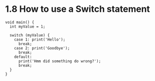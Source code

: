 # 1.8 How to use a Switch statement

```
void main() {
  int myValue = 1;
  
  switch (myValue) {
    case 1: print('Hello');
      break;
    case 2: print('Goodbye');
      break;
    default:
      print('Hmm did something do wrong?');
      break;
  }
}
```
